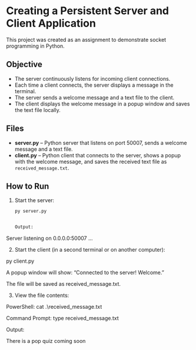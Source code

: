 
# Creating a Persistent Server and Client Application

This project was created as an assignment to demonstrate socket programming in Python.

## Objective
- The server continuously listens for incoming client connections.
- Each time a client connects, the server displays a message in the terminal.
- The server sends a welcome message and a text file to the client.
- The client displays the welcome message in a popup window and saves the text file locally.

## Files
- **server.py** – Python server that listens on port 50007, sends a welcome message and a text file.
- **client.py** – Python client that connects to the server, shows a popup with the welcome message, and saves the received text file as `received_message.txt`.

## How to Run
1. Start the server:
   ```bash
   py server.py


   Output:

Server listening on 0.0.0.0:50007 ...


2. Start the client (in a second terminal or on another computer):

py client.py


A popup window will show: “Connected to the server! Welcome.”

The file will be saved as received_message.txt.

3. View the file contents:

PowerShell:
cat .\received_message.txt


Command Prompt:
type received_message.txt


Output:

There is a pop quiz coming soon
